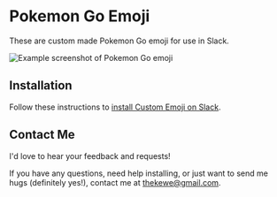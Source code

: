 # Pokemon Go Emoji

These are custom made Pokemon Go emoji for use in Slack.

![Example screenshot of Pokemon Go emoji]()


## Installation

Follow these instructions to [install Custom Emoji on Slack](https://slack.zendesk.com/hc/en-us/articles/202931348-Using-emoji-and-emoticons).


## Contact Me

I'd love to hear your feedback and requests!

If you have any questions, need help installing, or just want to send me hugs (definitely yes!), contact me at <thekewe@gmail.com>.
